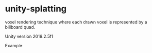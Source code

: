 # unity-splatting
voxel rendering technique where each drawn voxel is represented by a billboard quad.

Unity version 2018.2.5f1

Example


